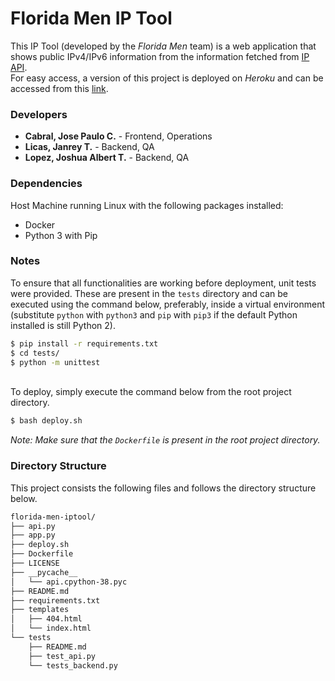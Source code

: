 # Florida Men IP Tool
This IP Tool (developed by the *Florida Men* team) is a web application that shows public IPv4/IPv6 information from the information fetched from [IP API](https://ipapi.co). <br>
For easy access, a version of this project is deployed on *Heroku* and can be accessed from this [link](https://floridamen-iptool.herokuapp.com/). 

###  Developers
- **Cabral, Jose Paulo C.** -  Frontend, Operations
- **Licas, Janrey T.** -  Backend, QA
- **Lopez, Joshua Albert T.** -  Backend, QA

### Dependencies
Host Machine running Linux with the following packages installed: 
- Docker
- Python 3 with Pip

### Notes
To ensure that all functionalities are working before deployment, unit tests were provided. These are present in the `tests` directory and can be executed using the command below, preferably, inside a virtual environment (substitute `python` with `python3` and `pip` with `pip3` if the default Python installed is still Python 2).

```bash
$ pip install -r requirements.txt
$ cd tests/
$ python -m unittest
```
<br>
To deploy, simply execute the command below from the root project directory.

```bash
$ bash deploy.sh
```

*Note: Make sure that the `Dockerfile` is present in the root project directory.*

### Directory Structure
This project consists the following files and follows the directory structure below.

```bash
florida-men-iptool/
├── api.py
├── app.py
├── deploy.sh
├── Dockerfile
├── LICENSE
├── __pycache__
│   └── api.cpython-38.pyc
├── README.md
├── requirements.txt
├── templates
│   ├── 404.html
│   └── index.html
└── tests
    ├── README.md
    ├── test_api.py
    └── tests_backend.py
```
